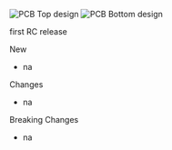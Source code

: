 ![PCB Top design](https://github.com/<<repo_name>>/releases/download/<<tag>>/<<project_name>>_PCB_Top.png)
![PCB Bottom design](https://github.com/<<repo_name>>/releases/download/<<tag>>/<<project_name>>_PCB_Bottom.png)

first RC release

New
* na

Changes
* na

Breaking Changes
* na

